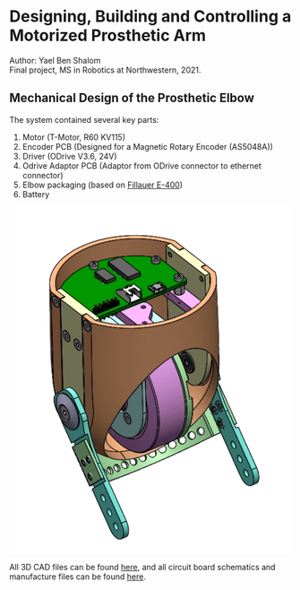 # Designing, Building and Controlling a Motorized Prosthetic Arm

Author: Yael Ben Shalom<br>
Final project, MS in Robotics at Northwestern, 2021.


## Mechanical Design of the Prosthetic Elbow

The system contained several key parts:

1. Motor (T-Motor, R60 KV115)
2. Encoder PCB (Designed for a Magnetic Rotary Encoder (AS5048A))
3. Driver (ODrive V3.6, 24V)
4. Odrive Adaptor PCB (Adaptor from ODrive connector to ethernet connector)
5. Elbow packaging (based on [Fillauer E-400](https://www.spsco.com/hosmer-e-400.html))
6. Battery

<p align="center">
  <img align="center" src="https://github.com/YaelBenShalom/Motorized-Prosthetic-Arm/blob/master/images/mech_design/mech_design.png">
</p>

All 3D CAD files can be found [here](https://github.com/YaelBenShalom/Motorized-Prosthetic-Arm/tree/master/mech_design), and all circuit board schematics and manufacture files can be found [here](https://github.com/YaelBenShalom/Motorized-Prosthetic-Arm/tree/master/board_design).

